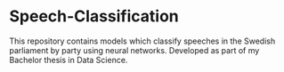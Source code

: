 # Speech-Classification
This repository contains models which classify speeches in the Swedish parliament by party using neural networks. Developed as part of my Bachelor thesis in Data Science.
